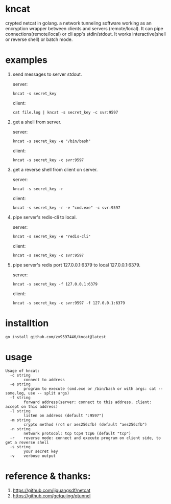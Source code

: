 # kncat

crypted netcat in golang. a network tunneling software working as an encryption wrapper between clients and servers (remote/local). It can pipe connections(remote/local) or cli app's stdin/stdout. It works interactive(shell or reverse shell) or batch mode.

# examples

1. send messages to server stdout.

   server:

   ```kncat -s secret_key```

   client:

   ```cat file.log | kncat -s secret_key -c svr:9597```

2. get a shell from server.

      server:

      ```kncat -s secret_key -e "/bin/bash"```

      client:

      ```kncat -s secret_key -c svr:9597```

3. get a reverse shell from client on server.

      server:

      ```kncat -s secret_key -r```

      client:

      ```kncat -s secret_key -r -e "cmd.exe" -c svr:9597```

4. pipe server's redis-cli to local.

      server:

      ```kncat -s secret_key -e "redis-cli"```

      client:

      ```kncat -s secret_key -c svr:9597```

5. pipe server's redis port 127.0.0.1:6379 to local 127.0.0.1:6379.

      server:

      ```kncat -s secret_key -f 127.0.0.1:6379```

      client:

      ```kncat -s secret_key -c svr:9597 -f 127.0.0.1:6379```


# installtion

 ``` go install github.com/zx9597446/kncat@latest ```


# usage

```
Usage of kncat:
  -c string
        connect to address
  -e string
        program to execute (cmd.exe or /bin/bash or with args: cat -- some.log, use -- split args)
  -f string
        forward address(server: connect to this address. client: accept on this address)
  -l string
        listen on address (default ":9597")
  -m string
        crypto method (rc4 or aes256cfb) (default "aes256cfb")
  -n string
        network protocol: tcp tcp4 tcp6 (default "tcp")
  -r    reverse mode: connect and execute program on client side, to get a reverse shell
  -s string
        your secret key
  -v    verbose output
```

# reference & thanks:
1. https://github.com/jiguangsdf/netcat
2. https://github.com/getqujing/qtunnel